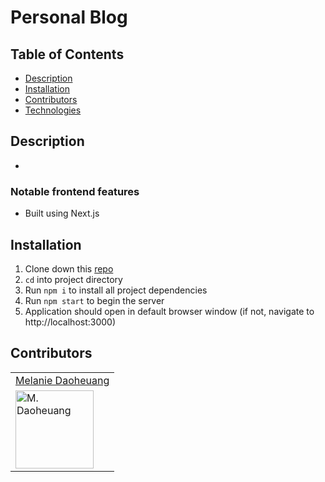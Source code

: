 # Personal Blog 

## Table of Contents
* [Description](#description)
* [Installation](#installation)
* [Contributors](#contributors)
* [Technologies](#technologies)

## Description
 - 


### Notable frontend features
 - Built using Next.js


## Installation
1. Clone down this [repo](https://github.com/Gifty-capstone/gifty-frontend)
2. `cd` into project directory
3. Run `npm i` to install all project dependencies
4. Run `npm start` to begin the server
5. Application should open in default browser window (if not, navigate to http://localhost:3000)


## Contributors
<table>
    <tr>
        <td><a href="https://github.com/daomeow">Melanie Daoheuang</td>
    </tr>
    <tr>
      <td><img src="https://avatars.githubusercontent.com/u/72346536?v=4" alt="M. Daoheuang" width="125" height="auto" /></td>
</table>
